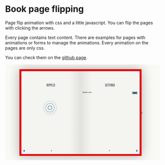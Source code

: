 # Book page flipping

Page flip animation with css and a little javascript. You can flip the pages with clicking the arrows.

Every page contains text content.
There are examples for pages with animations or forms to manage the animations. Every animation on the pages are only css.

You can check them on the [github page](https://akosgarai.github.io/loading-animation-catalog/).


![preview](./assets/preview.gif)
